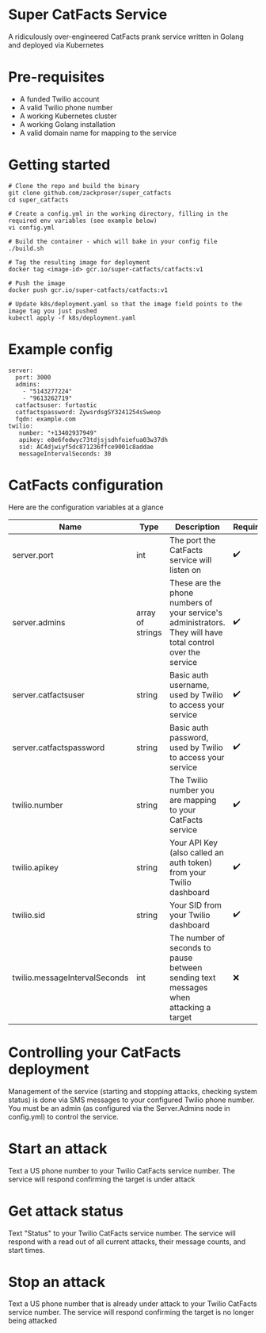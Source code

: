 # Super CatFacts Service 
A ridiculously over-engineered CatFacts prank service written in Golang and deployed via Kubernetes

# Pre-requisites 
* A funded Twilio account 
* A valid Twilio phone number 
* A working Kubernetes cluster
* A working Golang installation
* A valid domain name for mapping to the service 

# Getting started 
```
# Clone the repo and build the binary 
git clone github.com/zackproser/super_catfacts 
cd super_catfacts

# Create a config.yml in the working directory, filling in the required env variables (see example below)
vi config.yml 

# Build the container - which will bake in your config file 
./build.sh 

# Tag the resulting image for deployment 
docker tag <image-id> gcr.io/super-catfacts/catfacts:v1

# Push the image 
docker push gcr.io/super-catfacts/catfacts:v1 

# Update k8s/deployment.yaml so that the image field points to the image tag you just pushed
kubectl apply -f k8s/deployment.yaml
```
# Example config 

```
server:
  port: 3000
  admins:
    - "5143277224"
    - "9613262719"
  catfactsuser: furtastic
  catfactspassword: ZywsrdsgSY3241254sSweop
  fqdn: example.com
twilio:
   number: "+13402937949"
   apikey: e8e6fedwyc73tdjsjsdhfoiefua03w37dh
   sid: AC4djwiyf5dc871236ffce9001c8addae
   messageIntervalSeconds: 30
``` 

# CatFacts configuration

Here are the configuration variables at a glance 

| Name  | Type  | Description  | Required  | 
|---|---|---|---|
| server.port  | int | The port the CatFacts service will listen on |  :heavy_check_mark: |
|  server.admins | array of strings  |  These are the phone numbers of your service's administrators. They will have total control over the service | :heavy_check_mark:  | 
|  server.catfactsuser | string  | Basic auth username, used by Twilio to access your service | :heavy_check_mark:  | 
| server.catfactspassword | string | Basic auth password, used by Twilio to access your service | :heavy_check_mark: |
| twilio.number | string | The Twilio number you are mapping to your CatFacts service | :heavy_check_mark: | 
| twilio.apikey | string | Your API Key (also called an auth token) from your Twilio dashboard | :heavy_check_mark: |
| twilio.sid | string  | Your SID from your Twilio dashboard | :heavy_check_mark: | 
| twilio.messageIntervalSeconds | int | The number of seconds to pause between sending text messages when attacking a target | :x: |  

# Controlling your CatFacts deployment 
Management of the service (starting and stopping attacks, checking system status) is done via SMS messages to your configured Twilio phone number. You must be an admin (as configured via the Server.Admins node in config.yml) to control the service. 

# Start an attack 
Text a US phone number to your Twilio CatFacts service number. The service will respond confirming the target is under attack

# Get attack status 
Text "Status" to your Twilio CatFacts service number. The service will respond with a read out of all current attacks, their message counts, and start times. 

# Stop an attack 
Text a US phone number that is already under attack to your Twilio CatFacts service number. The service will respond confirming the target is no longer being attacked 
